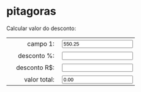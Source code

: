 # pitagoras
<html>
<head>
<title>Javascript: Calcular Desconto</title>
<script type="text/javascript">
function calcValor(){
    // zerando total
    document.getElementById("total").value = '0';
 
    // valor líquido
    var VTOTALLIQUIDO = parseFloat(document.getElementById("valor1").value);
 
    // desconto em porcentagem
    var DESCONTO1 = parseFloat(document.getElementById("desconto1").value);
    if( isNaN ( DESCONTO1 ) ){
    	DESCONTO1 = 0;
    }
    var PDESCONTO = parseFloat( ( VTOTALLIQUIDO * DESCONTO1 ) / 100 );
 
    // desconto em valor
    var VDESCONTO = parseFloat(document.getElementById("desconto2").value);
    if( isNaN ( VDESCONTO ) ){
    	VDESCONTO = 0;
    }
 
    var TOTAL = parseFloat(VTOTALLIQUIDO) - parseFloat(PDESCONTO) - parseFloat(VDESCONTO);
 
    document.getElementById("total").value = 'R$ ' + TOTAL.toFixed(2);
}
</script>
 
<style type="text/css">
table tr td {
    padding: 5px;
}
table tr td.dir {
    padding-right: 15px;
    text-align: right;
    width: 120px;
}
</style>
</head>
<body>
<p>Calcular valor do desconto:</p>
<table cellpadding="0" cellspacing="0" border="0">
    <tr>
      <td class="dir">campo 1:</td>
      <td><input type="text" name="valor1" id="valor1" value="550.25" /></td>
    </tr>
    <tr>	
      <td class="dir">desconto %:</td>
      <td><input type="text" name="desconto1" id="desconto1" onblur="calcValor()" /></td>
    </tr>
    <tr>
      <td class="dir">desconto R$:</td>
      <td><input type="text" name="desconto2" id="desconto2" onblur="calcValor()" /></td>
    </tr>
    <tr>
      <td class="dir">valor total:</td><td><input type="text" name="total" id="total" value="0.00" /></td>
    <tr>            
</table>
</body>
</html>
